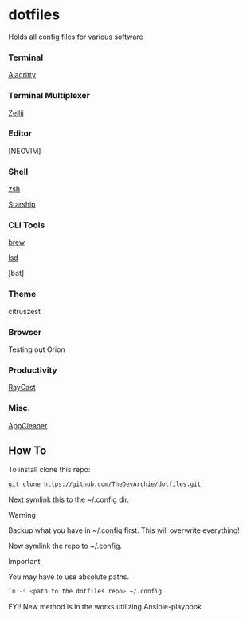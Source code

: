 # dotfiles
Holds all config files for various software

### Terminal
[Alacritty](https://alacritty.org/)


### Terminal Multiplexer
[Zellij](https://zellij.dev/)


### Editor
[NEOVIM]


### Shell
[zsh](https://www.zsh.org/)

[Starship](https://starship.rs/)


### CLI Tools
[brew](https://brew.sh/)

[lsd](https://github.com/lsd-rs/lsd)

[bat]

### Theme
citruszest


### Browser
Testing out Orion


### Productivity
[RayCast](https://www.raycast.com/)


### Misc.
[AppCleaner](https://freemacsoft.net/appcleaner/)

## How To
To install clone this repo:
```sh
git clone https://github.com/TheDevArchie/dotfiles.git
```

Next symlink this to the ~/.config dir.
> [!WARNING]
> Backup what you have in ~/.config first. This will overwrite everything!

Now symlink the repo to ~/.config.

> [!IMPORTANT]
> You may have to use absolute paths.

```sh
ln -s <path to the dotfiles repo> ~/.config  
```
FYI! New method is in the works utilizing Ansible-playbook
